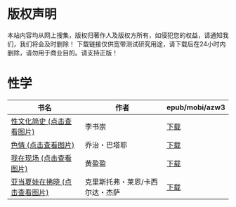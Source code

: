 # 版权声明

本站内容均从网上搜集，版权归著作人及版权方所有，如侵犯您的权益，请通知我们，我们将会及时删除！ 下载链接仅供宽带测试研究用途，请下载后在24小时内删除，请勿用于商业目的。请支持正版！

# 性学

| 书名 | 作者 | epub/mobi/azw3 |
| --- | --- | --- |
| [性文化简史 (点击查看图片)](https://www.dushupai.com/attachment/2024/06/06/457aef423039829b.jpg) | 李书崇 | [下载](https://url89.ctfile.com/f/31084289-1357032655-45f763?p=8866) |
| [色情 (点击查看图片)](https://www.dushupai.com/attachment/2024/06/06/d40cb9fdebecb4c3.jpg) | 乔治・巴塔耶 | [下载](链接未找到) |
| [我在现场 (点击查看图片)](https://www.dushupai.com/attachment/2024/06/06/b4cf05e89fad5bef.jpg) | 黄盈盈 | [下载](https://url89.ctfile.com/f/31084289-1357030039-700572?p=8866) |
| [亚当夏娃在拂晓 (点击查看图片)](https://www.dushupai.com/attachment/2024/06/04/12be8a3c96a786a0.jpg) | 克里斯托弗・莱恩/卡西尔达・杰萨 | [下载](https://url89.ctfile.com/f/31084289-1357022974-7960c8?p=8866) |
